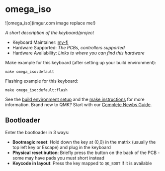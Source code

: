 # omega_iso

![omega_iso](imgur.com image replace me!)

*A short description of the keyboard/project*

* Keyboard Maintainer: [my-fi](https://github.com/my-fi)
* Hardware Supported: *The PCBs, controllers supported*
* Hardware Availability: *Links to where you can find this hardware*

Make example for this keyboard (after setting up your build environment):

    make omega_iso:default

Flashing example for this keyboard:

    make omega_iso:default:flash

See the [build environment setup](https://docs.qmk.fm/#/getting_started_build_tools) and the [make instructions](https://docs.qmk.fm/#/getting_started_make_guide) for more information. Brand new to QMK? Start with our [Complete Newbs Guide](https://docs.qmk.fm/#/newbs).

## Bootloader

Enter the bootloader in 3 ways:

* **Bootmagic reset**: Hold down the key at (0,0) in the matrix (usually the top left key or Escape) and plug in the keyboard
* **Physical reset button**: Briefly press the button on the back of the PCB - some may have pads you must short instead
* **Keycode in layout**: Press the key mapped to `QK_BOOT` if it is available
